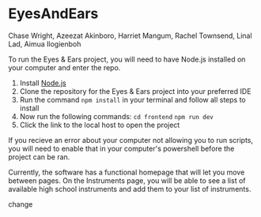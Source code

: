 # EyesAndEars
Chase Wright, Azeezat Akinboro, Harriet Mangum, Rachel Townsend, Linal Lad, Aimua Ilogienboh

To run the Eyes & Ears project, you will need to have Node.js installed on your computer and enter the repo.

1) Install [Node.js](https://nodejs.org/en)
2) Clone the repository for the Eyes & Ears project into your preferred IDE
3) Run the command ```npm install``` in your terminal and follow all steps to install
4) Now run the following commands: ```cd frontend``` ```npm run dev```
5) Click the link to the local host to open the project

If you recieve an error about your computer not allowing you to run scripts, you will need to enable that in your computer's powershell before the project can be ran.

Currently, the software has a functional homepage that will let you move between pages. On the Instruments page, you will be able to see a list of available high school instruments and add them to your list of instruments.

change
